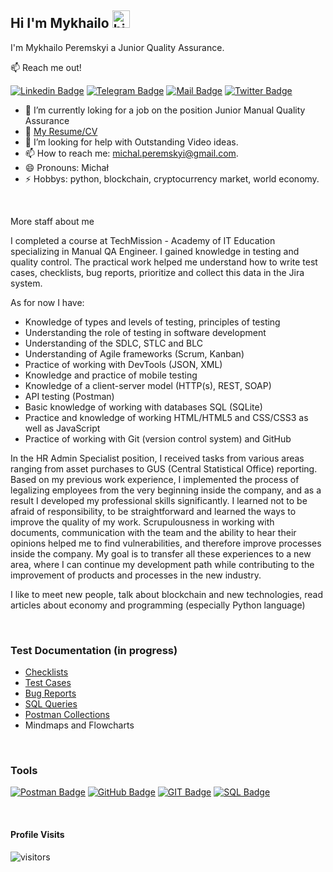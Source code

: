 ## Hi I'm Mykhailo <img src="https://user-images.githubusercontent.com/1303154/88677602-1635ba80-d120-11ea-84d8-d263ba5fc3c0.gif" width="28px" height="28px" alt="hi">

I'm Mykhailo Peremskyi a Junior Quality Assurance.

:mailbox: Reach me out!

[![Linkedin Badge](https://img.shields.io/badge/-Mykhailo-0e76a8?style=flat&labelColor=0e76a8&logo=linkedin&logoColor=white)](https://www.linkedin.com/in/mykhailo-peremskyi/) [![Telegram Badge](https://img.shields.io/badge/-@peremm-1ca0f1?style=flat&labelColor=1ca0f1&logo=telegram&logoColor=white&link)](https://t.me/peremm) [![Mail Badge](https://img.shields.io/badge/-michal.peremskyi-c0392b?style=flat&labelColor=c0392b&logo=gmail&logoColor=white)](mailto:michal.peremskyi@gmail.com) [![Twitter Badge](https://img.shields.io/badge/-@mperemm-1ca0f1?style=flat&labelColor=1ca0f1&logo=twitter&logoColor=white&link=https://twitter.com/Ipenywis)](https://twitter.com/mperemm) 

<!-- TODO: Add last video link -->

- 🔭 I’m currently loking for a job on the position Junior Manual Quality Assurance
- :paperclip: [My Resume/CV](https://github.com/mperemskyi/mperemskyi/blob/main/resume/CV_Mykhailo%20Peremskyi.pdf)
- 🤔 I’m looking for help with Outstanding Video ideas.
- 📫 How to reach me: michal.peremskyi@gmail.com.
- 😄 Pronouns: Michał 
- ⚡ Hobbys: python, blockchain, cryptocurrency market, world economy.

</br>

More staff about me

I completed a course at TechMission - Academy of IT Education specializing in Manual QA Engineer. 
I gained knowledge in testing and quality control. The practical work helped me understand how to write test cases, checklists, bug reports, prioritize and collect this data in the Jira system.</br>

As for now I have:

* Knowledge of types and levels of testing, principles of testing
* Understanding the role of testing in software development
* Understanding of the SDLC, STLC and BLC
* Understanding of Agile frameworks (Scrum, Kanban)
* Practice of working with DevTools (JSON, XML)
* Knowledge and practice of mobile testing
* Knowledge of a client-server model (HTTP(s), REST, SOAP) 
* API testing (Postman)
* Basic knowledge of working with databases SQL (SQLite)
* Practice and knowledge of working HTML/HTML5 and CSS/CSS3 as well as JavaScript
* Practice of working with Git (version control system) and GitHub

In the HR Admin Specialist position, I received tasks from various areas ranging from asset purchases to GUS (Central Statistical Office) reporting. Based on my previous work experience, I implemented the process of legalizing employees from the very beginning inside the company, and as a result I developed my professional skills significantly. I learned not to be afraid of responsibility, to be straightforward and learned the ways to improve the quality of my work. Scrupulousness in working with documents, communication with the team and the ability to hear their opinions helped me to find vulnerabilities, and therefore improve processes inside the company. 
My goal is to transfer all these experiences to a new area, where I can continue my development path while contributing to the improvement of products and processes in the new industry. 

I like to meet new people, talk about blockchain and new technologies, read articles about economy and programming (especially Python language)

</br>

### Test Documentation (in progress)

* [Checklists](https://github.com/mperemskyi/checklists)
* [Test Cases](https://github.com/mperemskyi/test-cases)
* [Bug Reports](https://github.com/mperemskyi/bug-reports)
* [SQL Queries](https://github.com/mperemskyi/sql-queries)
* [Postman Collections](https://github.com/mperemskyi/postman-collections)
* Mindmaps and Flowcharts

</br>

### Tools

<!-- TODO: Make technologies links takes you to repositories -->

[![Postman Badge](https://img.shields.io/badge/-Postman-EF5B25?style=for-the-badge&labelColor=black&logo=postman&logoColor=EF5B25)](#) 
[![GitHub Badge](https://img.shields.io/badge/-GitHub-475058?style=for-the-badge&labelColor=black&logo=git&logoColor=475058)](#) 
[![GIT Badge](https://img.shields.io/badge/-Git-FE5000?style=for-the-badge&labelColor=black&logo=git&logoColor=F1502F)](#) 
[![SQL Badge](https://img.shields.io/badge/-SQL-FEE667?style=for-the-badge&labelColor=black&logo=mysql&logoColor=FEE667)](#)  

</br>

#### Profile Visits 

![visitors](https://visitor-badge.glitch.me/badge?page_id=mperemskyi.mperemskyi)

